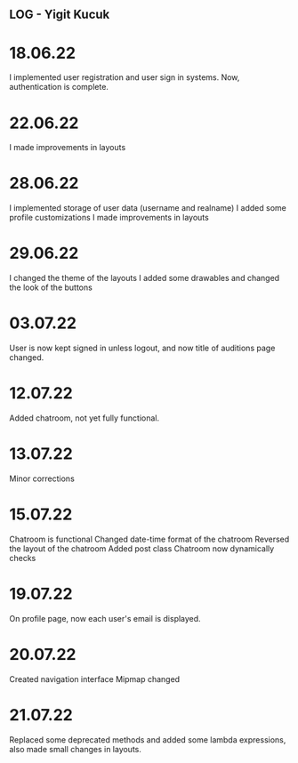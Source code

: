 ## LOG - Yigit Kucuk

# 18.06.22
I implemented user registration and user sign in systems. Now, authentication is complete.

# 22.06.22
I made improvements in layouts

# 28.06.22
I implemented storage of user data (username and realname)
I added some profile customizations
I made improvements in layouts

# 29.06.22
I changed the theme of the layouts
I added some drawables and changed the look of the buttons

# 03.07.22
User is now kept signed in unless logout, and now title of auditions page changed.

# 12.07.22
Added chatroom, not yet fully functional.

# 13.07.22
Minor corrections

# 15.07.22
Chatroom is functional
Changed date-time format of the chatroom
Reversed the layout of the chatroom
Added post class
Chatroom now dynamically checks 

# 19.07.22
On profile page, now each user's email is displayed.

# 20.07.22
Created navigation interface
Mipmap changed

# 21.07.22
Replaced some deprecated methods and added some lambda expressions, also made small changes in layouts.
